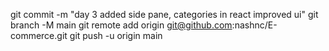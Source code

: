 git commit -m "day 3 added side pane, categories in react improved ui"
git branch -M main
git remote add origin git@github.com:nashnc/E-commerce.git
git push -u origin main